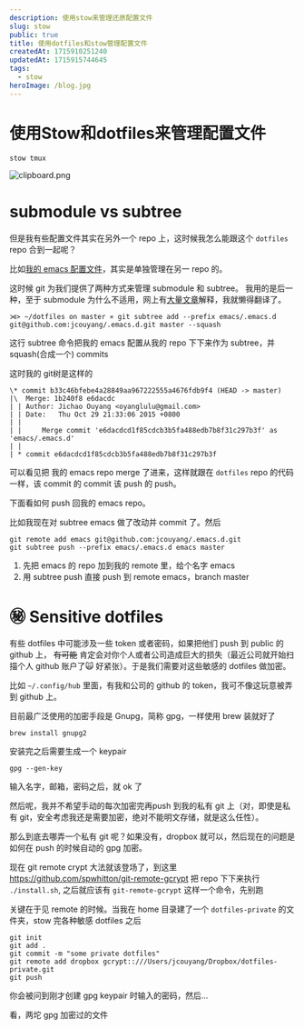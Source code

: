 ```yaml
---
description: 使用stow来管理还原配置文件
slug: stow
public: true
title: 使用dotfiles和stow管理配置文件
createdAt: 1715910251240
updatedAt: 1715915744645
tags:
  - stow
heroImage: /blog.jpg
---
```

# 使用Stow和dotfiles来管理配置文件

```
stow tmux

```
![clipboard.png](/posts/stow_clipboard-png.png)

# submodule vs subtree



但是我有些配置文件其实在另外一个 repo 上，这时候我怎么能跟这个 `dotfiles` repo 合到一起呢？

比如[我的 emacs 配置文件](https://github.com/jcouyang/.emacs.d)，其实是单独管理在另一 repo 的。

这时候 git 为我们提供了两种方式来管理 submodule 和 subtree。 我用的是后一种，至于 submodule 为什么不适用，网上有[大量文章](http://blogs.atlassian.com/2013/05/alternatives-to-git-submodule-git-subtree/)解释，我就懒得翻译了。

```shell
⋊> ~/dotfiles on master ⨯ git subtree add --prefix emacs/.emacs.d git@github.com:jcouyang/.emacs.d.git master --squash
```

这行 subtree 命令把我的 emacs 配置从我的 repo 下下来作为 subtree，并 squash(合成一个) commits

这时我的 git树是这样的

```
\* commit b33c46bfebe4a28849aa967222555a4676fdb9f4 (HEAD -> master)
|\  Merge: 1b240f8 e6dacdc
| | Author: Jichao Ouyang <oyanglulu@gmail.com>
| | Date:   Thu Oct 29 21:33:06 2015 +0800
| |
| |     Merge commit 'e6dacdcd1f85cdcb3b5fa488edb7b8f31c297b3f' as 'emacs/.emacs.d'
| |
| * commit e6dacdcd1f85cdcb3b5fa488edb7b8f31c297b3f
```

可以看见把 我的 emacs repo merge 了进来，这样就跟在 `dotfiles` repo 的代码一样，该 commit 的 commit 该 push 的 push。

下面看如何 push 回我的 emacs repo。

比如我现在对 subtree emacs 做了改动并 commit 了。然后

```
git remote add emacs git@github.com:jcouyang/.emacs.d.git
git subtree push --prefix emacs/.emacs.d emacs master
```

1. 先把 emacs 的 repo 加到我的 remote 里，给个名字 emacs
2. 用 subtree push 直接 push 到 remote emacs，branch master

# ㊙ Sensitive dotfiles



有些 dotfiles 中可能涉及一些 token 或者密码，如果把他们 push 到 public 的 github 上， ~~有可能~~ 肯定会对你个人或者公司造成巨大的损失（最近公司就开始扫描个人 github 账户了🙀 好紧张）。于是我们需要对这些敏感的 dotfiles 做加密。

比如 `~/.config/hub` 里面，有我和公司的 github 的 token，我可不像这玩意被弄到 github 上。

目前最广泛使用的加密手段是 Gnupg，简称 gpg，一样使用 brew 装就好了

```shell
brew install gnupg2
```

安装完之后需要生成一个 keypair

```shell
gpg --gen-key
```

输入名字，邮箱，密码之后，就 ok 了

然后呢，我并不希望手动的每次加密完再push 到我的私有 git 上（对，即使是私有 git，安全考虑我还是需要加密，绝对不能明文存储，就是这么任性）。

那么到底去哪弄一个私有 git 呢？如果没有，dropbox 就可以，然后现在的问题是如何在 push 的时候自动的 gpg 加密。

现在 git remote crypt 大法就该登场了，到这里 <https://github.com/spwhitton/git-remote-gcrypt> 把 repo 下下来执行 `./install.sh`, 之后就应该有 `git-remote-gcrypt` 这样一个命令，先别跑

关键在于见 remote 的时候。当我在 home 目录建了一个 `dotfiles-private` 的文件夹，stow 完各种敏感 dotfiles 之后

```shell
git init
git add .
git commit -m "some private dotfiles"
git remote add dropbox gcrypt::///Users/jcouyang/Dropbox/dotfiles-private.git
git push
```

你会被问到刚才创建 gpg keypair 时输入的密码，然后…

看，两坨 gpg 加密过的文件


